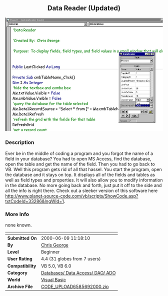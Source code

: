 ﻿<div align="center">

## Data Reader \(Updated\)

<img src="PIC2000671058243616.jpg">
</div>

### Description

Ever be in the middle of coding a program and you forgot the name of a field in your database? You had to open MS Access, find the database, open the table and get the name of the field. Then you had to go back to VB. Well this program gets rid of all that hassel. You start the program, open the database and it stays on top. It displays all of the fields and tables as well as field types and properties. It will also allow you to modify information in the database. No more going back and forth, just put it off to the side and all the info is right there. Check out a sleeker version of this software here http://www.planet-source-code.com/vb/scripts/ShowCode.asp?txtCodeId=33286&lngWId=1.
 
### More Info
 
none known.


<span>             |<span>
---                |---
**Submitted On**   |2000-06-09 11:18:10
**By**             |[Chris George](https://github.com/Planet-Source-Code/PSCIndex/blob/master/ByAuthor/chris-george.md)
**Level**          |Beginner
**User Rating**    |4.4 (31 globes from 7 users)
**Compatibility**  |VB 5\.0, VB 6\.0
**Category**       |[Databases/ Data Access/ DAO/ ADO](https://github.com/Planet-Source-Code/PSCIndex/blob/master/ByCategory/databases-data-access-dao-ado__1-6.md)
**World**          |[Visual Basic](https://github.com/Planet-Source-Code/PSCIndex/blob/master/ByWorld/visual-basic.md)
**Archive File**   |[CODE\_UPLOAD6585692000\.zip](https://github.com/Planet-Source-Code/chris-george-data-reader-updated__1-8716/archive/master.zip)








